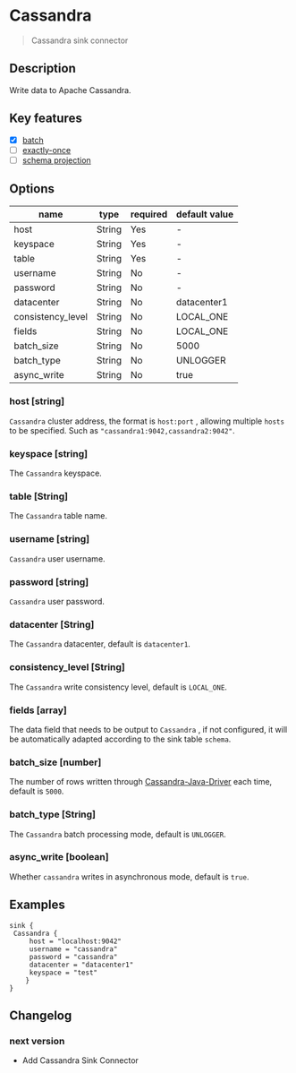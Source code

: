 # Cassandra

> Cassandra sink connector

## Description

Write data to Apache Cassandra.

## Key features

- [x] [batch](../../concept/connector-v2-features.md)
- [ ] [exactly-once](../../concept/connector-v2-features.md)
- [ ] [schema projection](../../concept/connector-v2-features.md)

## Options

| name              | type   | required | default value |
|-------------------|--------|----------|---------------|
| host              | String | Yes      | -             |
| keyspace          | String | Yes      | -             |
| table             | String | Yes      | -             |
| username          | String | No       | -             |
| password          | String | No       | -             |
| datacenter        | String | No       | datacenter1   |
| consistency_level | String | No       | LOCAL_ONE     |
| fields            | String | No       | LOCAL_ONE     |
| batch_size        | String | No       | 5000          |
| batch_type        | String | No       | UNLOGGER      |
| async_write       | String | No       | true          |

### host [string]

`Cassandra` cluster address, the format is `host:port` , allowing multiple `hosts` to be specified. Such as
`"cassandra1:9042,cassandra2:9042"`.

### keyspace [string]

The `Cassandra` keyspace.

### table [String]

The `Cassandra` table name.

### username [string]

`Cassandra` user username.

### password [string]

`Cassandra` user password.

### datacenter [String]

The `Cassandra` datacenter, default is `datacenter1`.

### consistency_level [String]

The `Cassandra` write consistency level, default is `LOCAL_ONE`.

### fields [array]

The data field that needs to be output to `Cassandra` , if not configured, it will be automatically adapted 
according to the sink table `schema`.

### batch_size [number]

The number of rows written through [Cassandra-Java-Driver](https://github.com/datastax/java-driver) each time, 
default is `5000`.

### batch_type [String]

The `Cassandra` batch processing mode, default is `UNLOGGER`.

### async_write [boolean]

Whether `cassandra` writes in asynchronous mode, default is `true`.

## Examples

```hocon
sink {
 Cassandra {
     host = "localhost:9042"
     username = "cassandra"
     password = "cassandra"
     datacenter = "datacenter1"
     keyspace = "test"
    }
}
```

## Changelog

### next version

- Add Cassandra Sink Connector



